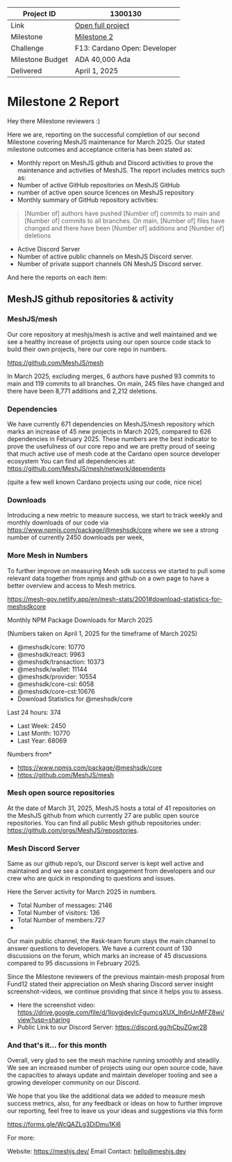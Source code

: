 |Project ID|1300130|
|-----------|-------------|
|Link|[Open full project](https://projectcatalyst.io/funds/10/f13-cardano-open-developers/maintain-mesh-and-build-developer-community)|
|Milestone|[Milestone 2](https://milestones.projectcatalyst.io/projects/1300130/milestones/2)
|Challenge|F13: Cardano Open: Developer|
|Milestone Budget|ADA 40,000 Ada|
|Delivered|April 1, 2025|

# Milestone 2 Report
Hey there Milestone reviewers :)

Here we are, reporting on the successful completion of our second Milestone covering MeshJS maintenance for March 2025. Our stated milestone outcomes and acceptance criteria has been stated as:

- Monthly report on MeshJS github and Discord activities to prove the maintenance and activities of MeshJS. The report includes metrics such as:
- Number of active GitHub repositories on MeshJS GitHub
- number of active open source licences on MeshJS repository
- Monthly summary of GitHub repository activities:
> [Number of] authors have pushed [Number of] commits to main and [Number of] commits to all branches. On main, [Number of] files have changed and there have been [Number of] additions and [Number of] deletions
- Active Discord Server
- Number of active public channels on MeshJS Discord server.
- Number of private support channels ON MeshJS Discord server.
  
And here the reports on each item:

## MeshJS github repositories & activity

### MeshJS/mesh
Our core repository at meshjs/mesh is active and well maintained and we see a healthy increase of projects using our open source code stack to build their own projects, here our core repo in numbers.

https://github.com/MeshJS/mesh

In March 2025, excluding merges, 6 authors have pushed 93 commits to main and 119 commits to all branches. On main, 245 files have changed and there have been 8,771 additions and 2,212 deletions.

### Dependencies
We have currently 671 dependencies on MeshJS/mesh repository which marks an increase of 45 new projects in March 2025, compared to 626 dependencies in February 2025. These numbers are the best indicator to prove the usefulness of our core repo and we are pretty proud of seeing that much active use of mesh code at the Cardano open source developer ecosystem You can find all dependencies at: https://github.com/MeshJS/mesh/network/dependents 

(quite a few well known Cardano projects using our code, nice nice)

### Downloads
Introducing a new metric to measure success, we start to track weekly and monthly downloads of our code via https://www.npmjs.com/package/@meshsdk/core where we see a strong number of currently 2450 downloads per week, 

### More Mesh in Numbers
To further improve on measuring Mesh sdk success we started to pull some relevant data together from npmjs and github on a own page to have a better overview and access to Mesh metrics. 

https://mesh-gov.netlify.app/en/mesh-stats/2001#download-statistics-for-meshsdkcore 

Monthly NPM Package Downloads for March 2025

(Numbers taken on April 1, 2025 for the timeframe of March 2025) 

- @meshsdk/core: 10770
- @meshsdk/react: 9963
- @meshsdk/transaction: 10373
- @meshsdk/wallet: 11144
- @meshsdk/provider: 10554
- @meshsdk/core-csl: 6058
- @meshsdk/core-cst:10676
- Download Statistics for @meshsdk/core

Last 24 hours: 374
- Last Week: 2450
- Last Month: 10770
- Last Year: 68069

Numbers from*
- https://www.npmjs.com/package/@meshsdk/core 
- https://github.com/MeshJS/mesh
  
### Mesh open source repositories
At the date of March 31, 2025, MeshJS hosts a total of 41 repositories on the MeshJS github from which currently 27 are public open source repositories. You can find all public Mesh github repositories under: https://github.com/orgs/MeshJS/repositories.

### Mesh Discord Server
Same as our github repo’s, our Discord server is kept well active and maintained and we see a constant engagement from developers and our crew who are quick in responding to questions and issues.

Here the Server activity for March 2025 in numbers.

- Total Number of messages: 2146
- Total Number of visitors: 136
- Total Number of members:727
- 
Our main public channel, the #ask-team forum stays the main channel to answer questions to developers. We have a current count of 130 discussions on the forum, which marks an increase of 45 discussions compared to 95 discussions in February 2025.

Since the Milestone reviewers of the previous maintain-mesh proposal from Fund12 stated their appreciation on Mesh sharing Discord server insight screenshot-videos, we continue providing that since it helps you to assess.

- Here the screenshot video: https://drive.google.com/file/d/1IovgjdeyIcFgumcqXUX_Ih6nUnMFZ8wj/view?usp=sharing 
- Public Link to our Discord Server: https://discord.gg/hCbuZGwr2B

  
### And that's it… for this month
Overall, very glad to see the mesh machine running smoothly and steadily. We see an increased number of projects using our open source code, have the capacities to always update and maintain developer tooling and see a growing developer community on our Discord.

We hope that you like the additional data we added to measure mesh success metrics, also, for any feedback or ideas on how to further improve our reporting, feel free to leave us your ideas and suggestions via this form

https://forms.gle/WcQAZLg3DiDmu1Ki6 

For more:

Website: https://meshjs.dev/
Email Contact: hello@meshjs.dev
